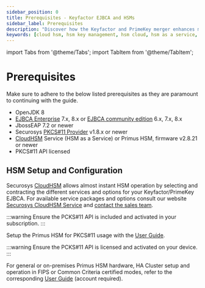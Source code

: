 ```yaml
---
sidebar_position: 0
title: Prerequisites - Keyfactor EJBCA and HSMs
sidebar_label: Prerequisites
description: "Discover how the Keyfactor and PrimeKey merger enhances machine identity management with end-to-end PKI solutions. Integrating Keyfactor's automation with PrimeKey’s EJBCA software, this robust platform supports IoT, DevOps, and enterprise environments. Secure your PKI with Securosys HSMs for strong compliance and key protection."
keywords: [cloud hsm, hsm key management, hsm cloud, hsm as a service, cloud based hsm, hsm digital signature, hsm services, hsm service, what is cloud hsm, hsm signing, hsm pki, hsm encryption, code signing hsm, hsm key, code signing service, hsm code signing, cloud code signing, cloud encryption key management, cloud hardware security module, cloudhsm vs kms, code signing certificate, key management hsm, microsoft encryption key management, hsm aws, document signing services, code signing, hsm providers, code signing as a service, aws cloudhsm documentation, hsm pricing]
---
```


import Tabs from '@theme/Tabs';
import TabItem from '@theme/TabItem';

# Prerequisites

Make sure to adhere to the below listed prerequisites as they are paramount to continuing with the guide.

- OpenJDK 8
- [EJBCA Enterprise](https://www.keyfactor.com/products/ejbca-enterprise/) 7.x, 8.x or [EJBCA community edition](https://www.ejbca.org/) 6.x, 7.x, 8.x
- JbossEAP 7.2 or newer
- Securosys [PKCS#11 Provider](/pkcs/overview) v1.8.x or newer
- [CloudHSM](/cloudhsm/overview) Service (HSM as a Service) or Primus HSM, firmware v2.8.21 or newer
- PKCS#11 API licensed

## HSM Setup and Configuration

<Tabs groupId="HSM Setup & Configuration">
  <TabItem value="HSMaas" label="Securosys CloudHSM" default>

Securosys [CloudHSM](/cloudhsm/overview) allows almost instant HSM operation by selecting and contracting the different services and options for your Keyfactor/PrimeKey EJBCA.
For available service packages and options consult our website [Securosys CloudHSM Service](https://www.securosys.com/en/product/cloudshsm) and [contact the sales team](https://www.securosys.com/en/contact). 

:::warning
Ensure the PCKS#11 API is included and activated in your subscription.
:::
  </TabItem>
    <TabItem value="on-premises" label="Securosys Primus HSM (on-premises)" default>

Setup the Primus HSM for PKCS#11 usage with the [User Guide](/pkcs/Installation/primus_hsm_settings).

:::warning
Ensure the PCKS#11 API is licensed and activated on your device.
:::

For general or on-premises Primus HSM hardware, HA Cluster setup and operation in FIPS or Common Criteria certified modes, refer to the corresponding [User Guide](https://support.securosys.com/external/knowledge-base/article/63) (account required).
  </TabItem>
</Tabs>